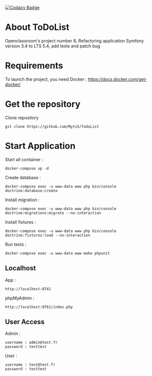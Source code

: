 [![Codacy Badge](https://app.codacy.com/project/badge/Grade/952424dbc1164936ac4434dba39051d5)](https://www.codacy.com/gh/MytiX/TodoList/dashboard?utm_source=github.com&amp;utm_medium=referral&amp;utm_content=MytiX/TodoList&amp;utm_campaign=Badge_Grade)

# About ToDoList

Openclassroom's project number 8, Refactoring application Symfony version 3.4 to LTS 5.4, add tests and patch bug

# Requirements

To launch the project, you need Docker : https://docs.docker.com/get-docker/

# Get the repository

Clone repository
```
git clone https://github.com/MytiX/TodoList
```

# Start Application
Start all container :
```
docker-compose up -d
```
Create database :
```
docker-compose exec -u www-data www php bin/console doctrine:database:create
```
Install migration :
```
docker-compose exec -u www-data www php bin/console doctrine:migrations:migrate --no-interaction
```
Install fixtures :
```
docker-compose exec -u www-data www php bin/console doctrine:fixtures:load --no-interaction
```
Run tests :
```
docker-compose exec -u www-data www make phpunit
```
## Localhost
App :
```
http://localhost:8741
```
phpMyAdmin :
```
http://localhost:8761/index.php
```
## User Access
Admin :
```
username : admin@test.fr
password : testtest
```
User :
```
username : test@test.fr
password : testtest
```